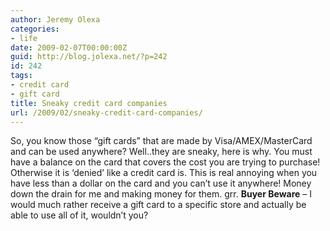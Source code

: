 ```yaml
---
author: Jeremy Olexa
categories:
- life
date: 2009-02-07T00:00:00Z
guid: http://blog.jolexa.net/?p=242
id: 242
tags:
- credit card
- gift card
title: Sneaky credit card companies
url: /2009/02/sneaky-credit-card-companies/
---
```


So, you know those &#8220;gift cards&#8221; that are made by Visa/AMEX/MasterCard and can be used anywhere? Well..they are sneaky, here is why. You must have a balance on the card that covers the cost you are trying to purchase! Otherwise it is &#8216;denied&#8217; like a credit card is. This is real annoying when you have less than a dollar on the card and you can&#8217;t use it anywhere! Money down the drain for me and making money for them. grr. **Buyer Beware** &#8211; I would much rather receive a gift card to a specific store and actually be able to use all of it, wouldn&#8217;t you?